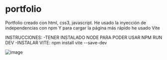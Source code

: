 # portfolio
Portfolio creado con html, css3, javascript.
He usado la inyección de independencias con npm
Y para cargar la página más rápido he usado Vite

INSTRUCCIONES:
-TENER INSTALADO NODE PARA PODER USAR NPM RUN DEV
-INSTALAR VITE: npm install vite --save-dev

![image](https://github.com/jotad9/portfolio/assets/94204605/ac9ae080-4dc0-4535-b0c5-bb352e0d225c)

